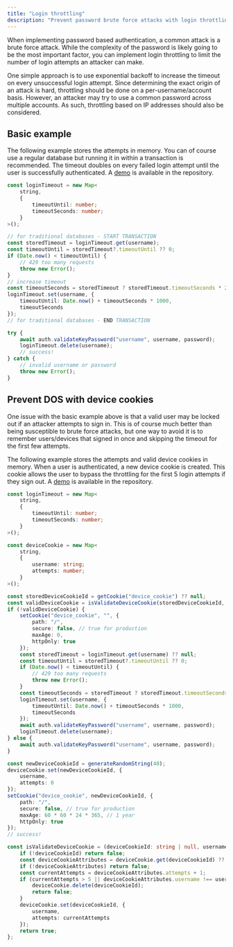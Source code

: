 ```yaml
---
title: "Login throttling"
description: "Prevent password brute force attacks with login throttling"
---
```


When implementing password based authentication, a common attack is a brute force attack. While the complexity of the password is likely going to be the most important factor, you can implement login throttling to limit the number of login attempts an attacker can make.

One simple approach is to use exponential backoff to increase the timeout on every unsuccessful login attempt. Since determining the exact origin of an attack is hard, throttling should be done on a per-username/account basis. However, an attacker may try to use a common password across multiple accounts. As such, throttling based on IP addresses should also be considered.

## Basic example

The following example stores the attempts in memory. You can of course use a regular database but running it in within a transaction is recommended. The timeout doubles on every failed login attempt until the user is successfully authenticated. A [demo](https://github.com/lucia-auth/examples/tree/main/other/login-throttling) is available in the repository.

```ts
const loginTimeout = new Map<
	string,
	{
		timeoutUntil: number;
		timeoutSeconds: number;
	}
>();
```

```ts
// for traditional databases - START TRANSACTION
const storedTimeout = loginTimeout.get(username);
const timeoutUntil = storedTimeout?.timeoutUntil ?? 0;
if (Date.now() < timeoutUntil) {
	// 429 too many requests
	throw new Error();
}
// increase timeout
const timeoutSeconds = storedTimeout ? storedTimeout.timeoutSeconds * 2 : 1;
loginTimeout.set(username, {
	timeoutUntil: Date.now() + timeoutSeconds * 1000,
	timeoutSeconds
});
// for traditional databases - END TRANSACTION

try {
	await auth.validateKeyPassword("username", username, password);
	loginTimeout.delete(username);
	// success!
} catch {
	// invalid username or password
	throw new Error();
}
```

## Prevent DOS with device cookies

One issue with the basic example above is that a valid user may be locked out if an attacker attempts to sign in. This is of course much better than being susceptible to brute force attacks, but one way to avoid it is to remember users/devices that signed in once and skipping the timeout for the first few attempts.

The following example stores the attempts and valid device cookies in memory. When a user is authenticated, a new device cookie is created. This cookie allows the user to bypass the throttling for the first 5 login attempts if they sign out. A [demo](https://github.com/lucia-auth/examples/tree/main/other/login-throtting-device-cookie) is available in the repository.

```ts
const loginTimeout = new Map<
	string,
	{
		timeoutUntil: number;
		timeoutSeconds: number;
	}
>();

const deviceCookie = new Map<
	string,
	{
		username: string;
		attempts: number;
	}
>();
```

```ts
const storedDeviceCookieId = getCookie("device_cookie") ?? null;
const validDeviceCookie = isValidateDeviceCookie(storedDeviceCookieId, username);
if (!validDeviceCookie) {
	setCookie("device_cookie", "", {
		path: "/",
		secure: false, // true for production
		maxAge: 0,
		httpOnly: true
	});
	const storedTimeout = loginTimeout.get(username) ?? null;
	const timeoutUntil = storedTimeout?.timeoutUntil ?? 0;
	if (Date.now() < timeoutUntil) {
		// 429 too many requests
		throw new Error();
	}
	const timeoutSeconds = storedTimeout ? storedTimeout.timeoutSeconds * 2 : 1;
	loginTimeout.set(username, {
		timeoutUntil: Date.now() + timeoutSeconds * 1000,
		timeoutSeconds
	});
	await auth.validateKeyPassword("username", username, password);
	loginTimeout.delete(username);
} else {
	await auth.validateKeyPassword("username", username, password);
}

const newDeviceCookieId = generateRandomString(40);
deviceCookie.set(newDeviceCookieId, {
	username,
	attempts: 0
});
setCookie("device_cookie", newDeviceCookieId, {
	path: "/",
	secure: false, // true for production
	maxAge: 60 * 60 * 24 * 365, // 1 year
	httpOnly: true
});
// success!
```

```ts
const isValidateDeviceCookie = (deviceCookieId: string | null, username: string) => {
	if (!deviceCookieId) return false;
	const deviceCookieAttributes = deviceCookie.get(deviceCookieId) ?? null;
	if (!deviceCookieAttributes) return false;
	const currentAttempts = deviceCookieAttributes.attempts + 1;
	if (currentAttempts > 5 || deviceCookieAttributes.username !== username) {
		deviceCookie.delete(deviceCookieId);
		return false;
	}
	deviceCookie.set(deviceCookieId, {
		username,
		attempts: currentAttempts
	});
	return true;
};
```
